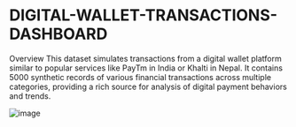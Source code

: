 # DIGITAL-WALLET-TRANSACTIONS-DASHBOARD

Overview
This dataset simulates transactions from a digital wallet platform similar to popular services like PayTm in India or Khalti in Nepal. It contains 5000 synthetic records of various financial transactions across multiple categories, providing a rich source for analysis of digital payment behaviors and trends.


![image](https://github.com/user-attachments/assets/cbfc01f2-5e0c-4859-8229-39bffb666160)





